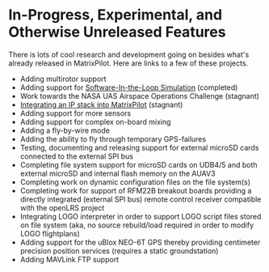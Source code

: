 # In-Progress, Experimental, and Otherwise Unreleased Features

There is lots of cool research and development going on besides what's already released in MatrixPilot.  Here are links to a few of these projects.

  * Adding multirotor support
  * Adding support for [Software-In-the-Loop Simulation](SoftwareInLoop.md) (completed)
  * Work towards the NASA UAS Airspace Operations Challenge (stagnant)
  * [Integrating an IP stack into MatrixPilot](TCPIPnetwork.md) (stagnant)
  * Adding support for more sensors
  * Adding support for complex on-board mixing
  * Adding a fly-by-wire mode
  * Adding the ability to fly through temporary GPS-failures
  * Testing, documenting and releasing support for external microSD cards connected to the external SPI bus
  * Completing file system support for microSD cards on UDB4/5 and both external microSD and internal flash memory on the AUAV3
  * Completing work on dynamic configuration files on the file system(s)
  * Completing work for support of RFM22B breakout boards providing a directly integrated (external SPI bus) remote control receiver compatible with the openLRS project
  * Integrating LOGO interpreter in order to support LOGO script files stored on file system (aka, no source rebuild/load required in order to modify LOGO flightplans)
  * Adding support for the uBlox NEO-6T GPS thereby providing centimeter precision position services (requires a static groundstation)
  * Adding MAVLink FTP support